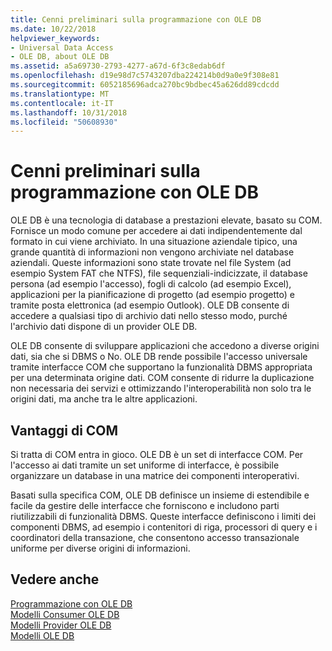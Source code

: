 ```yaml
---
title: Cenni preliminari sulla programmazione con OLE DB
ms.date: 10/22/2018
helpviewer_keywords:
- Universal Data Access
- OLE DB, about OLE DB
ms.assetid: a5a69730-2793-4277-a67d-6f3c8edab6df
ms.openlocfilehash: d19e98d7c5743207dba224214b0d9a0e9f308e81
ms.sourcegitcommit: 6052185696adca270bc9bdbec45a626dd89cdcdd
ms.translationtype: MT
ms.contentlocale: it-IT
ms.lasthandoff: 10/31/2018
ms.locfileid: "50608930"
---
```

# <a name="ole-db-programming-overview"></a>Cenni preliminari sulla programmazione con OLE DB

OLE DB è una tecnologia di database a prestazioni elevate, basato su COM. Fornisce un modo comune per accedere ai dati indipendentemente dal formato in cui viene archiviato. In una situazione aziendale tipico, una grande quantità di informazioni non vengono archiviate nel database aziendali. Queste informazioni sono state trovate nel file System (ad esempio System FAT che NTFS), file sequenziali-indicizzate, il database persona (ad esempio l'accesso), fogli di calcolo (ad esempio Excel), applicazioni per la pianificazione di progetto (ad esempio progetto) e tramite posta elettronica (ad esempio Outlook). OLE DB consente di accedere a qualsiasi tipo di archivio dati nello stesso modo, purché l'archivio dati dispone di un provider OLE DB.

OLE DB consente di sviluppare applicazioni che accedono a diverse origini dati, sia che si DBMS o No. OLE DB rende possibile l'accesso universale tramite interfacce COM che supportano la funzionalità DBMS appropriata per una determinata origine dati. COM consente di ridurre la duplicazione non necessaria dei servizi e ottimizzando l'interoperabilità non solo tra le origini dati, ma anche tra le altre applicazioni.

## <a name="benefits-of-com"></a>Vantaggi di COM

Si tratta di COM entra in gioco. OLE DB è un set di interfacce COM. Per l'accesso ai dati tramite un set uniforme di interfacce, è possibile organizzare un database in una matrice dei componenti interoperativi.

Basati sulla specifica COM, OLE DB definisce un insieme di estendibile e facile da gestire delle interfacce che forniscono e includono parti riutilizzabili di funzionalità DBMS. Queste interfacce definiscono i limiti dei componenti DBMS, ad esempio i contenitori di riga, processori di query e i coordinatori della transazione, che consentono accesso transazionale uniforme per diverse origini di informazioni.

## <a name="see-also"></a>Vedere anche

[Programmazione con OLE DB](../../data/oledb/ole-db-programming.md)<br/>
[Modelli Consumer OLE DB](../../data/oledb/ole-db-consumer-templates-cpp.md)<br/>
[Modelli Provider OLE DB](../../data/oledb/ole-db-provider-templates-cpp.md)<br/>
[Modelli OLE DB](../../data/oledb/ole-db-templates.md)